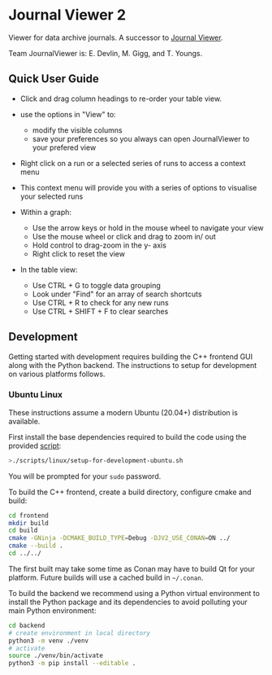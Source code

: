 # Journal Viewer 2

Viewer for data archive journals.
A successor to [Journal Viewer](https://github.com/disorderedmaterials/jv).

Team JournalViewer is: E. Devlin, M. Gigg, and T. Youngs.

## Quick User Guide

 - Click and drag column headings to re-order your table view.
 - use the options in "View" to:
    - modify the visible columns
    - save your preferences so you always can open JournalViewer to your prefered view

 - Right click on a run or a selected series of runs to access a context menu
 - This context menu will provide you with a series of options to visualise your selected runs
 - Within a graph:
    - Use the arrow keys or hold in the mouse wheel to navigate your view
    - Use the mouse wheel or click and drag to zoom in/ out
    - Hold control to drag-zoom in the y- axis
    - Right click to reset the view

 - In the table view:
    - Use CTRL + G to toggle data grouping
    - Look under "Find" for an array of search shortcuts
    - Use CTRL + R to check for any new runs
    - Use CTRL + SHIFT + F to clear searches

## Development

Getting started with development requires building the C++ frontend GUI along
with the Python backend.
The instructions to setup for development on various platforms follows.

### Ubuntu Linux

These instructions assume a modern Ubuntu (20.04+) distribution is available.

First install the base dependencies required to build the code using the
provided [script](./scripts/linux/setup-for-development-ubuntu.sh):

```sh
>./scripts/linux/setup-for-development-ubuntu.sh
```

You will be prompted for your `sudo` password.

To build the C++ frontend, create a build directory, configure cmake and build:

```sh
cd frontend
mkdir build
cd build
cmake -GNinja -DCMAKE_BUILD_TYPE=Debug -DJV2_USE_CONAN=ON ../
cmake --build .
cd ../../
```

The first built may take some time as Conan may have to build
Qt for your platform. Future builds will use a cached build in `~/.conan`.

To build the backend we recommend using a Python virtual environment
to install the Python package and its dependencies to avoid polluting
your main Python environment:

```sh
cd backend
# create environment in local directory
python3 -m venv ./venv
# activate
source ./venv/bin/activate
python3 -m pip install --editable .
```
